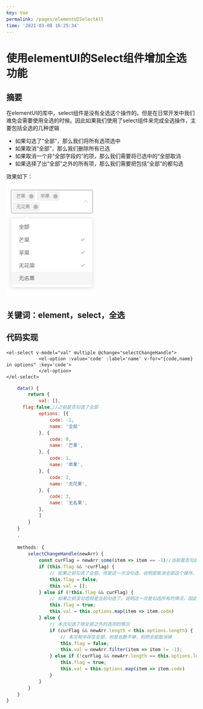 ```yaml
---
key: Vue
permalink: /pages/elementUISelectAll
time: '2021-03-08 16:25:34'
---
```


# 	使用elementUI的Select组件增加全选功能

## 摘要

在elementUI的库中，select组件是没有全选这个操作的。但是在日常开发中我们难免会需要使用全选的时候。因此如果我们使用了select组件来完成全选操作，主要包括全选的几种逻辑

+ 如果勾选了“全部”，那么我们将所有选项选中
+ 如果取消“全部”，那么我们删除所有已选
+ 如果取消一个非“全部字段的”的项，那么我们需要将已选中的“全部取消
+ 如果选择了出“全部”之外的所有项，那么我们需要把包括“全部”的都勾选

效果如下：

![效果](./SelectAll.gif)

## 关键词：element，select，全选

## 代码实现

```vue
<el-select v-model="val" multiple @change="selectChangeHandle">
			<el-option :value='code' :label='name' v-for="{code,name} in options" :key='code'>
			</el-option>
</el-select>
```

```js
	data() {
		return {
			val: [],
      flag:false,//之前是否勾选了全部
			options: [{
				code: -1,
				name: '全部'
			}, {
				code: 0,
				name: '芒果',
			}, {
				code: 1,
				name: '苹果',
			}, {
				code: 2,
				name: '无花果',
			}, {
				code: 3,
				name: '无名果',
			},
			]
		}
	}
	,

	methods: {
		selectChangeHandle(newArr) {
			const curFlag = newArr.some(item => item == -1)//当前是否勾选了全部；
			if (this.flag && !curFlag) {
				// 如果之前勾选了全部，但是这一次没勾选，说明是取消全部这个操作，这时清空所有的选择
				this.flag = false;
				this.val = [];
			} else if (!this.flag && curFlag) {
				// 如果之前没勾选但是当前勾选了，说明这一次是勾选所有的情况，因此我们把所有的给选上
				this.flag = true;
				this.val = this.options.map(item => item.code)
			} else {
				// 本次勾选了除全部之外的选项的情况
				if (curFlag && newArr.length < this.options.length) {
					// 本次有中存在全部，但是总数不够，则把全部取消掉
					this.flag = false;
					this.val = newArr.filter(item => item != -1);
				} else if (!curFlag && newArr.length == this.options.length - 1) {
					this.flag = true;
					this.val = this.options.map(item => item.code)
				}
			}
		}
	}
}
```

